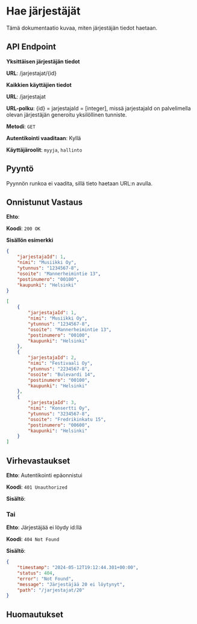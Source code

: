# Hae järjestäjät
Tämä dokumentaatio kuvaa, miten järjestäjän tiedot haetaan.

## API Endpoint

**Yksittäisen järjestäjän tiedot**

**URL**: /jarjestajat/{id}

**Kaikkien käyttäjien tiedot**

**URL**: /jarjestajat

**URL-polku**: {id} = jarjestajaId = [integer], missä jarjestajaId on palvelimella olevan järjestäjän generoitu yksilöllinen tunniste.

**Metodi**: `GET`

**Autentikointi vaaditaan**: Kyllä

**Käyttäjäroolit**: `myyja`, `hallinto`

## Pyyntö
Pyynnön runkoa ei vaadita, sillä tieto haetaan URL:n avulla.

## Onnistunut Vastaus

**Ehto**: 

**Koodi**: `200 OK`

**Sisällön esimerkki**
```json
{
    "jarjestajaId": 1,
    "nimi": "Musiikki Oy",
    "ytunnus": "1234567-8",
    "osoite": "Mannerheimintie 13",
    "postinumero": "00100",
    "kaupunki": "Helsinki"
}
```

```json
[
    {
        "jarjestajaId": 1,
        "nimi": "Musiikki Oy",
        "ytunnus": "1234567-8",
        "osoite": "Mannerheimintie 13",
        "postinumero": "00100",
        "kaupunki": "Helsinki"
    },
    {
        "jarjestajaId": 2,
        "nimi": "Festivaali Oy",
        "ytunnus": "2234567-8",
        "osoite": "Bulevardi 14",
        "postinumero": "00100",
        "kaupunki": "Helsinki"
    },
    {
        "jarjestajaId": 3,
        "nimi": "Konsertti Oy",
        "ytunnus": "3234567-8",
        "osoite": "Fredrikinkatu 15",
        "postinumero": "00600",
        "kaupunki": "Helsinki"
    }
]
```

## Virhevastaukset

**Ehto**: Autentikointi epäonnistui

**Koodi**: `401 Unauthorized`

**Sisältö**:

### Tai

**Ehto**: Järjestäjää ei löydy id:llä

**Koodi**: `404 Not Found`

**Sisältö**:
```json
{
    "timestamp": "2024-05-12T19:12:44.301+00:00",
    "status": 404,
    "error": "Not Found",
    "message": "Järjestäjää 20 ei löytynyt",
    "path": "/jarjestajat/20"
}
```
## Huomautukset

